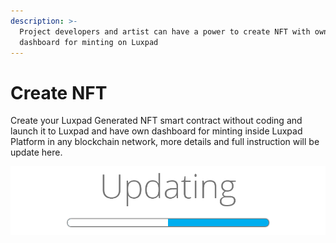 ```yaml
---
description: >-
  Project developers and artist can have a power to create NFT with own
  dashboard for minting on Luxpad
---
```


# Create NFT

Create your Luxpad Generated NFT smart contract without coding and launch it to Luxpad and have own dashboard for minting inside Luxpad Platform in any blockchain network, more details and full instruction will be update here.

![Loading..](../../.gitbook/assets/update-banner.png)
